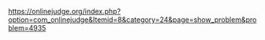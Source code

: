 https://onlinejudge.org/index.php?option=com_onlinejudge&Itemid=8&category=24&page=show_problem&problem=4935
